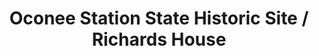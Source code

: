 ---
layout: repo
title: "Oconee Station State Historic Site / Richards House"
id: 2182
permalink: repos/2182/
---